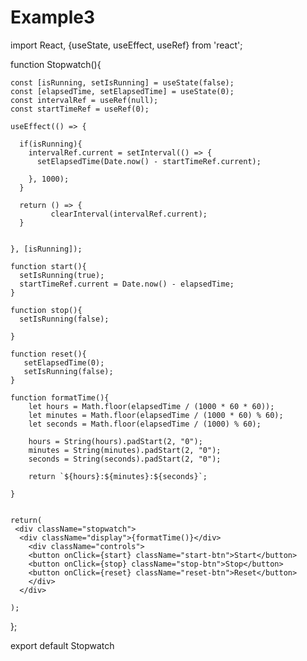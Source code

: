 # Example3
import React, {useState, useEffect, useRef} from 'react';


function Stopwatch(){

    const [isRunning, setIsRunning] = useState(false);
    const [elapsedTime, setElapsedTime] = useState(0);
    const intervalRef = useRef(null);
    const startTimeRef = useRef(0);

    useEffect(() => {

      if(isRunning){
        intervalRef.current = setInterval(() => {  
          setElapsedTime(Date.now() - startTimeRef.current);

        }, 1000);
      }

      return () => {
             clearInterval(intervalRef.current);
      }


    }, [isRunning]);

    function start(){
      setIsRunning(true);
      startTimeRef.current = Date.now() - elapsedTime;
    }

    function stop(){
      setIsRunning(false);

    }

    function reset(){
       setElapsedTime(0);
       setIsRunning(false);
    }

    function formatTime(){
        let hours = Math.floor(elapsedTime / (1000 * 60 * 60));
        let minutes = Math.floor(elapsedTime / (1000 * 60) % 60);
        let seconds = Math.floor(elapsedTime / (1000) % 60);

        hours = String(hours).padStart(2, "0");
        minutes = String(minutes).padStart(2, "0");
        seconds = String(seconds).padStart(2, "0");

        return `${hours}:${minutes}:${seconds}`;
      
    }


    return(
     <div className="stopwatch">
      <div className="display">{formatTime()}</div>
        <div className="controls">
        <button onClick={start} className="start-btn">Start</button>
        <button onClick={stop} className="stop-btn">Stop</button>
        <button onClick={reset} className="reset-btn">Reset</button>
        </div>
      </div>
      
    );
 };
        
   

export default Stopwatch
